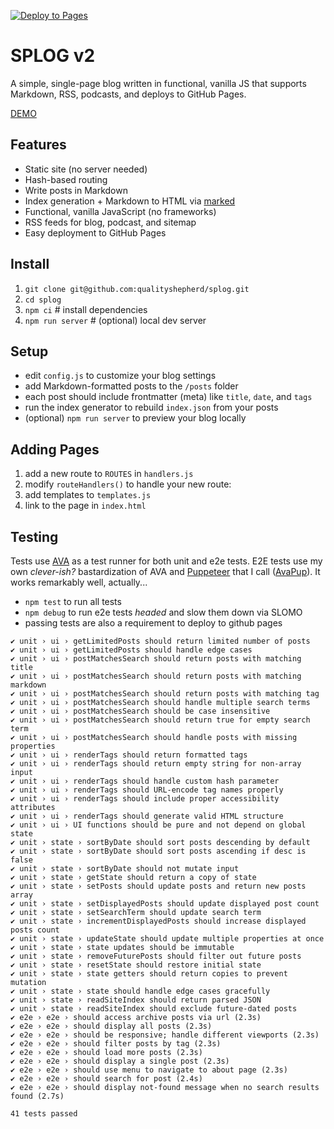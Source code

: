 [![Deploy to Pages](https://github.com/qualityshepherd/splog/actions/workflows/deploy2pages.yml/badge.svg)](https://github.com/qualityshepherd/splog/actions/workflows/deploy2pages.yml)

# SPLOG v2

A simple, single-page blog written in functional, vanilla JS that supports Markdown, RSS, podcasts, and deploys to GitHub Pages.

[DEMO](https://splog.brine.dev)

## Features
- Static site (no server needed)
- Hash-based routing
- Write posts in Markdown
- Index generation + Markdown to HTML via [marked](https://github.com/markedjs/marked)
- Functional, vanilla JavaScript (no frameworks)
- RSS feeds for blog, podcast, and sitemap
- Easy deployment to GitHub Pages

## Install
1. `git clone git@github.com:qualityshepherd/splog.git`
1. `cd splog`
1. `npm ci`           # install dependencies
1. `npm run server`   # (optional) local dev server

## Setup
- edit `config.js` to customize your blog settings
- add Markdown-formatted posts to the `/posts` folder
- each post should include frontmatter (meta) like `title`, `date`, and `tags`
- run the index generator to rebuild `index.json` from your posts
- (optional) `npm run server` to preview your blog locally

## Adding Pages
1. add a new route to `ROUTES` in `handlers.js`
1. modify `routeHandlers()` to handle your new route:
1. add templates to `templates.js`
1. link to the page in `index.html`

## Testing
Tests use [AVA](https://github.com/avajs/ava) as a test runner for both unit and e2e tests. E2E tests use my own _clever-ish?_ bastardization of AVA and [Puppeteer](https://www.npmjs.com/package/puppeteer) that I call ([AvaPup](https://github.com/qualityshepherd/splog/blob/main/tests/e2e/avapup.js)). It works remarkably well, actually...

- `npm test` to run all tests
- `npm debug` to run e2e tests _headed_ and slow them down via SLOMO
- passing tests are also a requirement to deploy to github pages

```console
✔ unit › ui › getLimitedPosts should return limited number of posts
✔ unit › ui › getLimitedPosts should handle edge cases
✔ unit › ui › postMatchesSearch should return posts with matching title
✔ unit › ui › postMatchesSearch should return posts with matching markdown
✔ unit › ui › postMatchesSearch should return posts with matching tag
✔ unit › ui › postMatchesSearch should handle multiple search terms
✔ unit › ui › postMatchesSearch should be case insensitive
✔ unit › ui › postMatchesSearch should return true for empty search term
✔ unit › ui › postMatchesSearch should handle posts with missing properties
✔ unit › ui › renderTags should return formatted tags
✔ unit › ui › renderTags should return empty string for non-array input
✔ unit › ui › renderTags should handle custom hash parameter
✔ unit › ui › renderTags should URL-encode tag names properly
✔ unit › ui › renderTags should include proper accessibility attributes
✔ unit › ui › renderTags should generate valid HTML structure
✔ unit › ui › UI functions should be pure and not depend on global state
✔ unit › state › sortByDate should sort posts descending by default
✔ unit › state › sortByDate should sort posts ascending if desc is false
✔ unit › state › sortByDate should not mutate input
✔ unit › state › getState should return a copy of state
✔ unit › state › setPosts should update posts and return new posts array
✔ unit › state › setDisplayedPosts should update displayed post count
✔ unit › state › setSearchTerm should update search term
✔ unit › state › incrementDisplayedPosts should increase displayed posts count
✔ unit › state › updateState should update multiple properties at once
✔ unit › state › state updates should be immutable
✔ unit › state › removeFuturePosts should filter out future posts
✔ unit › state › resetState should restore initial state
✔ unit › state › state getters should return copies to prevent mutation
✔ unit › state › state should handle edge cases gracefully
✔ unit › state › readSiteIndex should return parsed JSON
✔ unit › state › readSiteIndex should exclude future-dated posts
✔ e2e › e2e › should access archive posts via url (2.3s)
✔ e2e › e2e › should display all posts (2.3s)
✔ e2e › e2e › should be responsive; handle different viewports (2.3s)
✔ e2e › e2e › should filter posts by tag (2.3s)
✔ e2e › e2e › should load more posts (2.3s)
✔ e2e › e2e › should display a single post (2.3s)
✔ e2e › e2e › should use menu to navigate to about page (2.3s)
✔ e2e › e2e › should search for post (2.4s)
✔ e2e › e2e › should display not-found message when no search results found (2.7s)

41 tests passed
```
